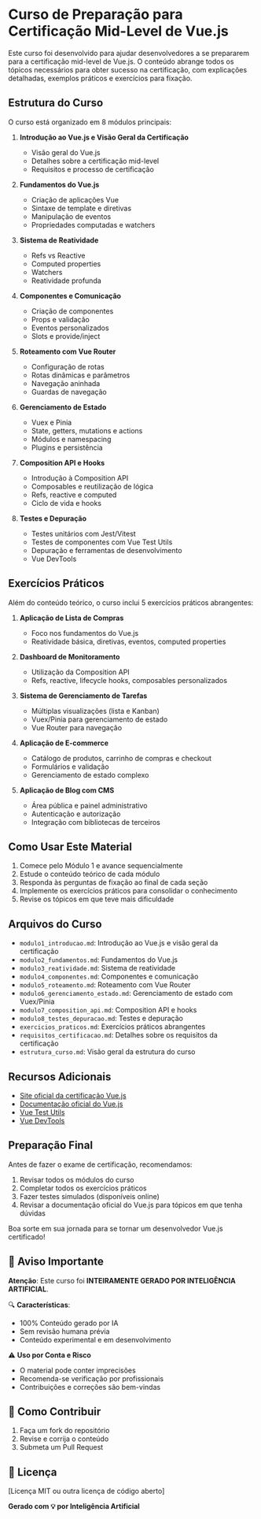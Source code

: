 # Curso de Preparação para Certificação Mid-Level de Vue.js

Este curso foi desenvolvido para ajudar desenvolvedores a se prepararem para a certificação mid-level de Vue.js. O conteúdo abrange todos os tópicos necessários para obter sucesso na certificação, com explicações detalhadas, exemplos práticos e exercícios para fixação.

## Estrutura do Curso

O curso está organizado em 8 módulos principais:

1. **Introdução ao Vue.js e Visão Geral da Certificação**

   - Visão geral do Vue.js
   - Detalhes sobre a certificação mid-level
   - Requisitos e processo de certificação

2. **Fundamentos do Vue.js**

   - Criação de aplicações Vue
   - Sintaxe de template e diretivas
   - Manipulação de eventos
   - Propriedades computadas e watchers

3. **Sistema de Reatividade**

   - Refs vs Reactive
   - Computed properties
   - Watchers
   - Reatividade profunda

4. **Componentes e Comunicação**

   - Criação de componentes
   - Props e validação
   - Eventos personalizados
   - Slots e provide/inject

5. **Roteamento com Vue Router**

   - Configuração de rotas
   - Rotas dinâmicas e parâmetros
   - Navegação aninhada
   - Guardas de navegação

6. **Gerenciamento de Estado**

   - Vuex e Pinia
   - State, getters, mutations e actions
   - Módulos e namespacing
   - Plugins e persistência

7. **Composition API e Hooks**

   - Introdução à Composition API
   - Composables e reutilização de lógica
   - Refs, reactive e computed
   - Ciclo de vida e hooks

8. **Testes e Depuração**
   - Testes unitários com Jest/Vitest
   - Testes de componentes com Vue Test Utils
   - Depuração e ferramentas de desenvolvimento
   - Vue DevTools

## Exercícios Práticos

Além do conteúdo teórico, o curso inclui 5 exercícios práticos abrangentes:

1. **Aplicação de Lista de Compras**

   - Foco nos fundamentos do Vue.js
   - Reatividade básica, diretivas, eventos, computed properties

2. **Dashboard de Monitoramento**

   - Utilização da Composition API
   - Refs, reactive, lifecycle hooks, composables personalizados

3. **Sistema de Gerenciamento de Tarefas**

   - Múltiplas visualizações (lista e Kanban)
   - Vuex/Pinia para gerenciamento de estado
   - Vue Router para navegação

4. **Aplicação de E-commerce**

   - Catálogo de produtos, carrinho de compras e checkout
   - Formulários e validação
   - Gerenciamento de estado complexo

5. **Aplicação de Blog com CMS**
   - Área pública e painel administrativo
   - Autenticação e autorização
   - Integração com bibliotecas de terceiros

## Como Usar Este Material

1. Comece pelo Módulo 1 e avance sequencialmente
2. Estude o conteúdo teórico de cada módulo
3. Responda às perguntas de fixação ao final de cada seção
4. Implemente os exercícios práticos para consolidar o conhecimento
5. Revise os tópicos em que teve mais dificuldade

## Arquivos do Curso

- `modulo1_introducao.md`: Introdução ao Vue.js e visão geral da certificação
- `modulo2_fundamentos.md`: Fundamentos do Vue.js
- `modulo3_reatividade.md`: Sistema de reatividade
- `modulo4_componentes.md`: Componentes e comunicação
- `modulo5_roteamento.md`: Roteamento com Vue Router
- `modulo6_gerenciamento_estado.md`: Gerenciamento de estado com Vuex/Pinia
- `modulo7_composition_api.md`: Composition API e hooks
- `modulo8_testes_depuracao.md`: Testes e depuração
- `exercicios_praticos.md`: Exercícios práticos abrangentes
- `requisitos_certificacao.md`: Detalhes sobre os requisitos da certificação
- `estrutura_curso.md`: Visão geral da estrutura do curso

## Recursos Adicionais

- [Site oficial da certificação Vue.js](https://certificates.dev/vuejs)
- [Documentação oficial do Vue.js](https://vuejs.org/)
- [Vue Test Utils](https://test-utils.vuejs.org/)
- [Vue DevTools](https://devtools.vuejs.org/)

## Preparação Final

Antes de fazer o exame de certificação, recomendamos:

1. Revisar todos os módulos do curso
2. Completar todos os exercícios práticos
3. Fazer testes simulados (disponíveis online)
4. Revisar a documentação oficial do Vue.js para tópicos em que tenha dúvidas

Boa sorte em sua jornada para se tornar um desenvolvedor Vue.js certificado!

## 🚨 Aviso Importante

**Atenção**: Este curso foi **INTEIRAMENTE GERADO POR INTELIGÊNCIA ARTIFICIAL**.

🔍 **Características**:

- 100% Conteúdo gerado por IA
- Sem revisão humana prévia
- Conteúdo experimental e em desenvolvimento

⚠️ **Uso por Conta e Risco**

- O material pode conter imprecisões
- Recomenda-se verificação por profissionais
- Contribuições e correções são bem-vindas

## 🤝 Como Contribuir

1. Faça um fork do repositório
2. Revise e corrija o conteúdo
3. Submeta um Pull Request

## 📜 Licença

[Licença MIT ou outra licença de código aberto]

**Gerado com 💡 por Inteligência Artificial**
